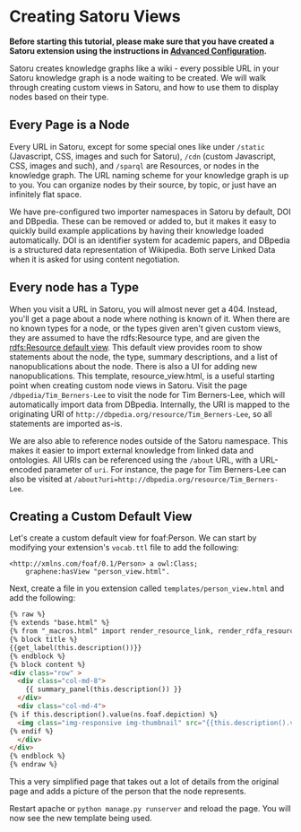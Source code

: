 # Creating Satoru Views

**Before starting this tutorial, please make sure that you have created a Satoru extension using the instructions in [Advanced Configuration](https://tetherless-world.github.io/satoru/configuration).**

Satoru creates knowledge graphs like a wiki - every possible URL in your Satoru knowledge graph is a node waiting to be created.
We will walk through creating custom views in Satoru, and how to use them to display nodes based on their type.

## Every Page is a Node

Every URL in Satoru, except for some special ones like under `/static` (Javascript, CSS, images and such for Satoru), `/cdn` (custom Javascript, CSS, images and such), and `/sparql` are Resources, or nodes in the knowledge graph.
The URL naming scheme for your knowledge graph is up to you.
You can organize nodes by their source, by topic, or just have an infinitely flat space.

We have pre-configured two importer namespaces in Satoru by default, DOI and DBpedia.
These can be removed or added to, but it makes it easy to quickly build example applications by having their knowledge loaded automatically.
DOI is an identifier system for academic papers, and DBpedia is a structured data representation of Wikipedia.
Both serve Linked Data when it is asked for using content negotiation.

## Every node has a Type

When you visit a URL in Satoru, you will almost never get a 404.
Instead, you'll get a page about a node where nothing is known of it.
When there are no known types for a node, or the types given aren't given custom views, they are assumed to have the rdfs:Resource type, and are given the [rdfs:Resource default view](https://github.com/tetherless-world/satoru/blob/master/templates/resource_view.html).
This default view provides room to show statements about the node, the type, summary descriptions, and a list of nanopublications about the node.
There is also a UI for adding new nanopublications.
This template, resource_view.html, is a useful starting point when creating custom node views in Satoru.
Visit the page `/dbpedia/Tim_Berners-Lee` to visit the node for Tim Berners-Lee, which will automatically import data from DBpedia.
Internally, the URI is mapped to the originating URI of `http://dbpedia.org/resource/Tim_Berners-Lee`, so all statements are imported as-is.

We are also able to reference nodes outside of the Satoru namespace.
This makes it easier to import external knowledge from linked data and ontologies.
All URIs can be referenced using the `/about` URL, with a URL-encoded parameter of `uri`.
For instance, the page for Tim Berners-Lee can also be visited at `/about?uri=http://dbpedia.org/resource/Tim_Berners-Lee`.

## Creating a Custom Default View

Let's create a custom default view for foaf:Person.
We can start by modifying your extension's `vocab.ttl` file to add the following:

```turtle
<http://xmlns.com/foaf/0.1/Person> a owl:Class;
    graphene:hasView "person_view.html".
```

Next, create a file in you extension called `templates/person_view.html` and add the following:

```html
{% raw %}
{% extends "base.html" %}
{% from "_macros.html" import render_resource_link, render_rdfa_resource_link, get_label, facts_panel, summary_panel, content %}
{% block title %}
{{get_label(this.description())}}
{% endblock %}
{% block content %}
<div class="row" >
  <div class="col-md-8">
    {{ summary_panel(this.description()) }}
  </div>
  <div class="col-md-4">
{% if this.description().value(ns.foaf.depiction) %}
  <img class="img-responsive img-thumbnail" src="{{this.description().value(ns.foaf.depiction)}}" alt="{{get_label(this.description())}}" />
{% endif %}
  </div>
</div>
{% endblock %}
{% endraw %}
```

This a very simplified page that takes out a lot of details from the original page and adds a picture of the person that the node represents.

Restart apache or `python manage.py runserver` and reload the page. You will now see the new template being used.

